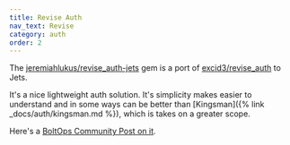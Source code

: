 ```yaml
---
title: Revise Auth
nav_text: Revise
category: auth
order: 2
---
```


The [jeremiahlukus/revise_auth-jets](https://github.com/jeremiahlukus/revise_auth-jets) gem is a port of [excid3/revise_auth](https://github.com/excid3/revise_auth) to Jets.

It's a nice lightweight auth solution. It's simplicity makes easier to understand and in some ways can be better than [Kingsman]({% link _docs/auth/kingsman.md %}), which is takes on a greater scope.

Here's a [BoltOps Community Post on it](https://community.boltops.com/t/updated-revise-auth-jets-to-work-with-api-tokens/1093).
